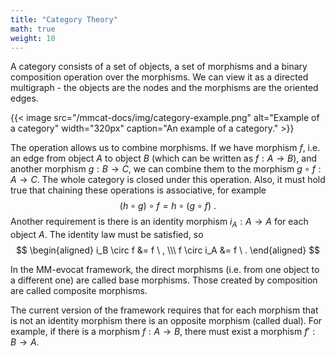 ```yaml
---
title: "Category Theory"
math: true
weight: 10
---
```


A category consists of a set of objects, a set of morphisms and a binary composition operation over the morphisms. We can view it as a directed multigraph - the objects are the nodes and the morphisms are the oriented edges.

{{< image src="/mmcat-docs/img/category-example.png" alt="Example of a category" width="320px" caption="An example of a category." >}}

The operation allows us to combine morphisms. If we have morphism $f$, i.e. an edge from object $A$ to object $B$ (which can be written as $f: A \rightarrow B$), and another morphism $g: B \rightarrow C$, we can combine them to the morphism $g \circ f: A \rightarrow C$. The whole category is closed under this operation. Also, it must hold true that chaining these operations is associative, for example
$$
(h \circ g) \circ f = h \circ (g \circ f) \ .
$$
Another requirement is there is an identity morphism $i_A: A \rightarrow A$ for each object $A$. The identity law must be satisfied, so
$$
\begin{aligned}
i_B \circ f &= f \ , \\\ f \circ i_A &= f \ .
\end{aligned}
$$

In the MM-evocat framework, the direct morphisms (i.e. from one object to a different one) are called base morphisms. Those created by composition are called composite morphisms.

The current version of the framework requires that for each morphism that is not an identity morphism there is an opposite morphism (called dual). For example, if there is a morphism $f: A \rightarrow B$, there must exist a morphism $f': B \rightarrow A$.